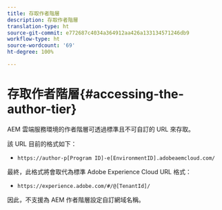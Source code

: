 ```yaml
---
title: 存取作者階層
description: 存取作者階層
translation-type: ht
source-git-commit: e772687c4034a364912aa426a133134571246db9
workflow-type: ht
source-wordcount: '69'
ht-degree: 100%

---
```



# 存取作者階層{#accessing-the-author-tier}

AEM 雲端服務環境的作者階層可透過標準且不可自訂的 URL 來存取。

該 URL 目前的格式如下：

* `https://author-p[Program ID]-e[EnvironmentID].adobeaemcloud.com/`

最終，此格式將會取代為標準 Adobe Experience Cloud URL 格式：

* `https://experience.adobe.com/#/@[TenantId]/`

因此，不支援為 AEM 作者階層設定自訂網域名稱。

